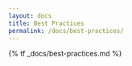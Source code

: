 ```yaml
---
layout: docs
title: Best Practices
permalink: /docs/best-practices/
---
```


{% tf _docs/best-practices.md %}